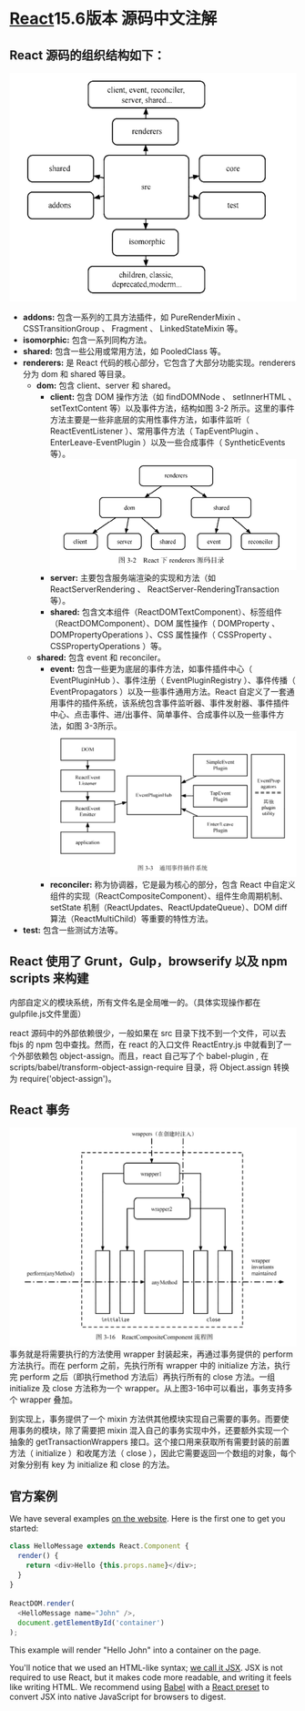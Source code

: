 <!--
 * @文件描述: readme.md文件
 * @公司: thundersdata
 * @作者: 黄建停
 * @Date: 2020-04-10 09:30:55
 * @LastEditors: 黄建停
 * @LastEditTime: 2020-04-26 17:21:50
 -->
# [React](https://facebook.github.io/react/)15.6版本 源码中文注解

## React 源码的组织结构如下：
![avatar](/imgs/mulu.png)

* **addons:** 包含一系列的工具方法插件，如 PureRenderMixin 、 CSSTransitionGroup 、 Fragment 、
LinkedStateMixin 等。
* **isomorphic:** 包含一系列同构方法。
* **shared:** 包含一些公用或常用方法，如 PooledClass 等。
* **renderers:** 是 React 代码的核心部分，它包含了大部分功能实现。renderers 分为 dom 和 shared 等目录。
  * **dom:** 包含 client、server 和 shared。
    * **client:** 包含 DOM 操作方法（如 findDOMNode 、 setInnerHTML 、 setTextContent 等）以及事件方法，结构如图 3-2 所示。这里的事件方法主要是一些非底层的实用性事件方法，如事件监听（ ReactEventListener ）、常用事件方法（ TapEventPlugin 、 EnterLeave-EventPlugin ）以及一些合成事件（ SyntheticEvents 等）。
    ![avatar](/imgs/renderers.png)
    * **server:** 主要包含服务端渲染的实现和方法（如ReactServerRendering 、 ReactServer-RenderingTransaction 等）。
    * **shared:** 包含文本组件（ReactDOMTextComponent）、标签组件（ReactDOMComponent）、DOM 属性操作（ DOMProperty 、 DOMPropertyOperations ）、CSS 属性操作（ CSSProperty 、CSSPropertyOperations ）等。
  * **shared:** 包含 event 和 reconciler。
    * **event:** 包含一些更为底层的事件方法，如事件插件中心（ EventPluginHub ）、事件注册（ EventPluginRegistry ）、事件传播（ EventPropagators ）以及一些事件通用方法。React 自定义了一套通用事件的插件系统，该系统包含事件监听器、事件发射器、事件插件中心、点击事件、进/出事件、简单事件、合成事件以及一些事件方法，如图 3-3所示。
    ![avatar](/imgs/event.png)
    * **reconciler:** 称为协调器，它是最为核心的部分，包含 React 中自定义组件的实现（ReactCompositeComponent）、组件生命周期机制、setState 机制（ReactUpdates、ReactUpdateQueue）、DOM diff 算法（ReactMultiChild）等重要的特性方法。
* **test:** 包含一些测试方法等。

## React 使用了 Grunt，Gulp，browserify 以及 npm scripts 来构建
内部自定义的模块系统，所有文件名是全局唯一的。（具体实现操作都在gulpfile.js文件里面）

react 源码中的外部依赖很少，一般如果在 src 目录下找不到一个文件，可以去 fbjs 的 npm 包中查找。然而，在 react 的入口文件 ReactEntry.js 中就看到了一个外部依赖包 object-assign。而且，react 自己写了个 babel-plugin , 在 scripts/babel/transform-object-assign-require 目录，将 Object.assign 转换为 require('object-assign')。

## React 事务
![avatar](/imgs/perform.png)
事务就是将需要执行的方法使用 wrapper 封装起来，再通过事务提供的 perform 方法执行。而在 perform 之前，先执行所有 wrapper 中的 initialize 方法，执行完 perform 之后（即执行method 方法后）再执行所有的 close 方法。一组 initialize 及 close 方法称为一个 wrapper。从上图3-16中可以看出，事务支持多个 wrapper 叠加。

到实现上，事务提供了一个 mixin 方法供其他模块实现自己需要的事务。而要使用事务的模块，除了需要把 mixin 混入自己的事务实现中外，还要额外实现一个抽象的 getTransactionWrappers 接口。这个接口用来获取所有需要封装的前置方法（ initialize ）和收尾方法（ close ），因此它需要返回一个数组的对象，每个对象分别有 key 为 initialize 和 close 的方法。


## 官方案例

We have several examples [on the website](https://zh-hans.reactjs.org/). Here is the first one to get you started:

```js
class HelloMessage extends React.Component {
  render() {
    return <div>Hello {this.props.name}</div>;
  }
}

ReactDOM.render(
  <HelloMessage name="John" />,
  document.getElementById('container')
);
```

This example will render "Hello John" into a container on the page.

You'll notice that we used an HTML-like syntax; [we call it JSX](https://facebook.github.io/react/docs/introducing-jsx.html). JSX is not required to use React, but it makes code more readable, and writing it feels like writing HTML. We recommend using [Babel](https://babeljs.io/) with a [React preset](https://babeljs.io/docs/plugins/preset-react/) to convert JSX into native JavaScript for browsers to digest.

